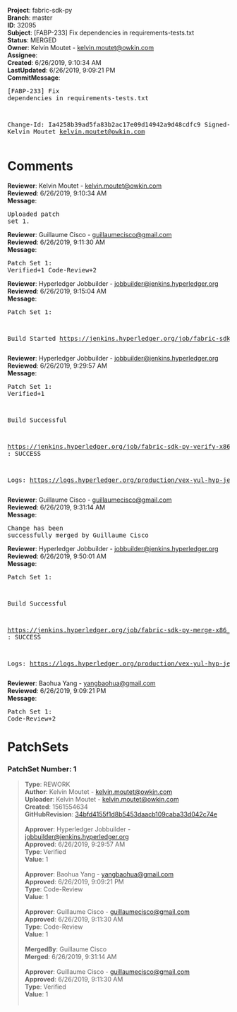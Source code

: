<strong>Project</strong>: fabric-sdk-py<br><strong>Branch</strong>: master<br><strong>ID</strong>: 32095<br><strong>Subject</strong>: [FABP-233] Fix dependencies in requirements-tests.txt<br><strong>Status</strong>: MERGED<br><strong>Owner</strong>: Kelvin Moutet - kelvin.moutet@owkin.com<br><strong>Assignee</strong>:<br><strong>Created</strong>: 6/26/2019, 9:10:34 AM<br><strong>LastUpdated</strong>: 6/26/2019, 9:09:21 PM<br><strong>CommitMessage</strong>:<br><pre>[FABP-233] Fix dependencies in requirements-tests.txt

Change-Id: Ia4258b39ad5fa83b2ac17e09d14942a9d48cdfc9
Signed-off-by: Kelvin Moutet <kelvin.moutet@owkin.com>
</pre><h1>Comments</h1><strong>Reviewer</strong>: Kelvin Moutet - kelvin.moutet@owkin.com<br><strong>Reviewed</strong>: 6/26/2019, 9:10:34 AM<br><strong>Message</strong>: <pre>Uploaded patch set 1.</pre><strong>Reviewer</strong>: Guillaume Cisco - guillaumecisco@gmail.com<br><strong>Reviewed</strong>: 6/26/2019, 9:11:30 AM<br><strong>Message</strong>: <pre>Patch Set 1: Verified+1 Code-Review+2</pre><strong>Reviewer</strong>: Hyperledger Jobbuilder - jobbuilder@jenkins.hyperledger.org<br><strong>Reviewed</strong>: 6/26/2019, 9:15:04 AM<br><strong>Message</strong>: <pre>Patch Set 1:

Build Started https://jenkins.hyperledger.org/job/fabric-sdk-py-verify-x86_64/746/</pre><strong>Reviewer</strong>: Hyperledger Jobbuilder - jobbuilder@jenkins.hyperledger.org<br><strong>Reviewed</strong>: 6/26/2019, 9:29:57 AM<br><strong>Message</strong>: <pre>Patch Set 1: Verified+1

Build Successful 

https://jenkins.hyperledger.org/job/fabric-sdk-py-verify-x86_64/746/ : SUCCESS

Logs: https://logs.hyperledger.org/production/vex-yul-hyp-jenkins-3/fabric-sdk-py-verify-x86_64/746</pre><strong>Reviewer</strong>: Guillaume Cisco - guillaumecisco@gmail.com<br><strong>Reviewed</strong>: 6/26/2019, 9:31:14 AM<br><strong>Message</strong>: <pre>Change has been successfully merged by Guillaume Cisco</pre><strong>Reviewer</strong>: Hyperledger Jobbuilder - jobbuilder@jenkins.hyperledger.org<br><strong>Reviewed</strong>: 6/26/2019, 9:50:01 AM<br><strong>Message</strong>: <pre>Patch Set 1:

Build Successful 

https://jenkins.hyperledger.org/job/fabric-sdk-py-merge-x86_64/21/ : SUCCESS

Logs: https://logs.hyperledger.org/production/vex-yul-hyp-jenkins-3/fabric-sdk-py-merge-x86_64/21</pre><strong>Reviewer</strong>: Baohua Yang - yangbaohua@gmail.com<br><strong>Reviewed</strong>: 6/26/2019, 9:09:21 PM<br><strong>Message</strong>: <pre>Patch Set 1: Code-Review+2</pre><h1>PatchSets</h1><h3>PatchSet Number: 1</h3><blockquote><strong>Type</strong>: REWORK<br><strong>Author</strong>: Kelvin Moutet - kelvin.moutet@owkin.com<br><strong>Uploader</strong>: Kelvin Moutet - kelvin.moutet@owkin.com<br><strong>Created</strong>: 1561554634<br><strong>GitHubRevision</strong>: [34bfd4155f1d8b5453daacb109caba33d042c74e](https://github.com/hyperledger/fabric-sdk-py/commit/34bfd4155f1d8b5453daacb109caba33d042c74e)<br><br><strong>Approver</strong>: Hyperledger Jobbuilder - jobbuilder@jenkins.hyperledger.org<br><strong>Approved</strong>: 6/26/2019, 9:29:57 AM<br><strong>Type</strong>: Verified<br><strong>Value</strong>: 1<br><br><strong>Approver</strong>: Baohua Yang - yangbaohua@gmail.com<br><strong>Approved</strong>: 6/26/2019, 9:09:21 PM<br><strong>Type</strong>: Code-Review<br><strong>Value</strong>: 1<br><br><strong>Approver</strong>: Guillaume Cisco - guillaumecisco@gmail.com<br><strong>Approved</strong>: 6/26/2019, 9:11:30 AM<br><strong>Type</strong>: Code-Review<br><strong>Value</strong>: 1<br><br><strong>MergedBy</strong>: Guillaume Cisco<br><strong>Merged</strong>: 6/26/2019, 9:31:14 AM<br><br><strong>Approver</strong>: Guillaume Cisco - guillaumecisco@gmail.com<br><strong>Approved</strong>: 6/26/2019, 9:11:30 AM<br><strong>Type</strong>: Verified<br><strong>Value</strong>: 1<br><br></blockquote>